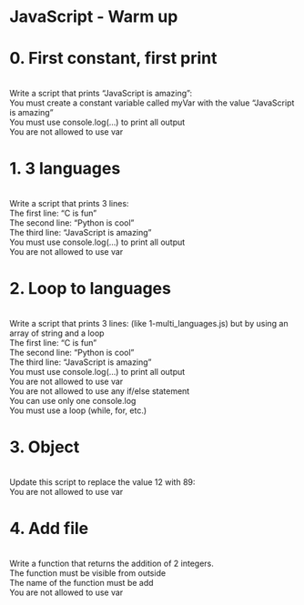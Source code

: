 <h1>JavaScript - Warm up</h1>
<h1>0. First constant, first print</h1>
<br>
Write a script that prints “JavaScript is amazing”:
<br>
You must create a constant variable called myVar with the value “JavaScript is amazing”<br>
You must use console.log(...) to print all output<br>
You are not allowed to use var<br>
<h1>1. 3 languages</h1>
<br>
Write a script that prints 3 lines:
<br>
The first line: “C is fun”
<br>The second line: “Python is cool”
<br>The third line: “JavaScript is amazing”
<br>You must use console.log(...) to print all output
<br>You are not allowed to use var
<h1>2. Loop to languages</h1>
<br>
Write a script that prints 3 lines: (like 1-multi_languages.js) but by using an array of string and a loop
<br>
The first line: “C is fun”<br>
The second line: “Python is cool”<br>
The third line: “JavaScript is amazing”<br>
You must use console.log(...) to print all output<br>
You are not allowed to use var<br>
You are not allowed to use any if/else statement<br>
You can use only one console.log<br>
You must use a loop (while, for, etc.)<br>
<h1>3. Object</h1>
<br>
Update this script to replace the value 12 with 89:
<br>
You are not allowed to use var<br>
<h1>4. Add file</h1>
<br>
Write a function that returns the addition of 2 integers.
<br>
The function must be visible from outside<br>
The name of the function must be add<br>
You are not allowed to use var<br>
